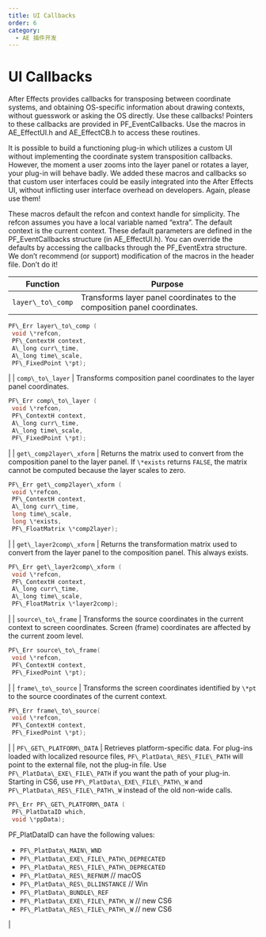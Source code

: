 ```yaml
---
title: UI Callbacks
order: 6
category:
  - AE 插件开发
---
```


# UI Callbacks

After Effects provides callbacks for transposing between coordinate systems, and obtaining OS-specific information about drawing contexts, without guesswork or asking the OS directly. Use these callbacks! Pointers to these callbacks are provided in PF_EventCallbacks. Use the macros in AE_EffectUI.h and AE_EffectCB.h to access these routines.

It is possible to build a functioning plug-in which utilizes a custom UI without implementing the coordinate system transposition callbacks. However, the moment a user zooms into the layer panel or rotates a layer, your plug-in will behave badly. We added these macros and callbacks so that custom user interfaces could be easily integrated into the After Effects UI, without inflicting user interface overhead on developers. Again, please use them!

These macros default the refcon and context handle for simplicity. The refcon assumes you have a local variable named “extra”. The default context is the current context. These default parameters are defined in the PF_EventCallbacks structure (in AE_EffectUI.h). You can override the defaults by accessing the callbacks through the PF_EventExtra structure. We don’t recommend (or support) modification of the macros in the header file. Don’t do it!

| **Function**      | **Purpose**                                                              |
| ----------------- | ------------------------------------------------------------------------ |
| `layer\_to\_comp` | Transforms layer panel coordinates to the composition panel coordinates. |

```cpp
PF\_Err layer\_to\_comp (
 void \*refcon,
 PF\_ContextH context,
 A\_long curr\_time,
 A\_long time\_scale,
 PF\_FixedPoint \*pt);

```

|
| `comp\_to\_layer` | Transforms composition panel coordinates to the layer panel coordinates.

```cpp
PF\_Err comp\_to\_layer (
 void \*refcon,
 PF\_ContextH context,
 A\_long curr\_time,
 A\_long time\_scale,
 PF\_FixedPoint \*pt);

```

|
| `get\_comp2layer\_xform` | Returns the matrix used to convert from the composition panel to the layer panel.
If `\*exists` returns `FALSE`, the matrix cannot be computed because the layer scales to zero.

```cpp
PF\_Err get\_comp2layer\_xform (
 void \*refcon,
 PF\_ContextH context,
 A\_long curr\_time,
 long time\_scale,
 long \*exists,
 PF\_FloatMatrix \*comp2layer);

```

|
| `get\_layer2comp\_xform` | Returns the transformation matrix used to convert from the layer panel to the composition panel.
This always exists.

```cpp
PF\_Err get\_layer2comp\_xform (
 void \*refcon,
 PF\_ContextH context,
 A\_long curr\_time,
 A\_long time\_scale,
 PF\_FloatMatrix \*layer2comp);

```

|
| `source\_to\_frame` | Transforms the source coordinates in the current context to screen coordinates.
Screen (frame) coordinates are affected by the current zoom level.

```cpp
PF\_Err source\_to\_frame(
 void \*refcon,
 PF\_ContextH context,
 PF\_FixedPoint \*pt);

```

|
| `frame\_to\_source` | Transforms the screen coordinates identified by `\*pt` to the source coordinates of the current context.

```cpp
PF\_Err frame\_to\_source(
 void \*refcon,
 PF\_ContextH context,
 PF\_FixedPoint \*pt);

```

|
| `PF\_GET\_PLATFORM\_DATA` | Retrieves platform-specific data. For plug-ins loaded with localized resource files,
`PF\_PlatData\_RES\_FILE\_PATH` will point to the external file, not the plug-in file.
Use `PF\_PlatData\_EXE\_FILE\_PATH` if you want the path of your plug-in.
Starting in CS6, use `PF\_PlatData\_EXE\_FILE\_PATH\_W` and `PF\_PlatData\_RES\_FILE\_PATH\_W`
instead of the old non-wide calls.

```cpp
PF\_Err PF\_GET\_PLATFORM\_DATA (
 PF\_PlatDataID which,
 void \*ppData);

```

PF_PlatDataID can have the following values:

- `PF\_PlatData\_MAIN\_WND`
- `PF\_PlatData\_EXE\_FILE\_PATH\_DEPRECATED`
- `PF\_PlatData\_RES\_FILE\_PATH\_DEPRECATED`
- `PF\_PlatData\_RES\_REFNUM` // macOS
- `PF\_PlatData\_RES\_DLLINSTANCE` // Win
- `PF\_PlatData\_BUNDLE\_REF`
- `PF\_PlatData\_EXE\_FILE\_PATH\_W` // new CS6
- `PF\_PlatData\_RES\_FILE\_PATH\_W` // new CS6

|
